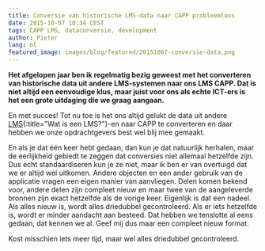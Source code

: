 ```yaml
---
title: Conversie van historische LMS-data naar CAPP probleemloos
date: 2015-10-07 10:34 CEST
tags: CAPP LMS, dataconversie, development
author: Pieter
lang: nl
featured_image: images/blog/featured/20151007-conversie-data.png
---
```


__Het afgelopen jaar ben ik regelmatig bezig geweest met het converteren van historische data uit andere LMS-systemen naar ons LMS CAPP. Dat is niet altijd een eenvoudige klus, maar juist voor ons als echte ICT-ers is het een grote uitdaging die we graag aangaan.__

En met succes! Tot nu toe is het ons altijd gelukt de data uit andere [LMS](/wat-is-een-lms/){:title="Wat is een LMS?"}-en naar CAPP te converteren en daar hebben we onze opdrachtgevers best wel blij mee gemaakt.

En als je dat één keer hebt gedaan, dan kun je dat natuurlijk herhalen, maar de eerlijkheid gebiedt te zeggen dat conversies niet allemaal hetzelfde zijn. Dus echt standaardiseren kun je ze niet, maar ik ben er van overtuigd dat we er altijd wel uitkomen. Andere objecten en een ander gebruik van de applicatie vragen een eigen manier van aanvliegen. Delen komen bekend voor, andere delen zijn compleet nieuw en maar twee van de aangeleverde bronnen zijn exact hetzelfde als de vorige keer. Eigenlijk is dat een nadeel. Als alles nieuw is, wordt alles driedubbel gecontroleerd. Als er iets hetzelfde is, wordt er minder aandacht aan besteed. Dat hebben we tenslotte al eens gedaan, dat kennen we al. Geef mij dus maar een compleet nieuw format.

Kost misschien iets meer tijd, maar wel alles driedubbel gecontroleerd.

